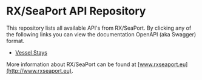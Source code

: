 # RX/SeaPort API Repository
This repository lists all available API's from RX/SeaPort. By clicking any of the following links you can view the documentation OpenAPI (aka Swagger) format.

* [Vessel Stays](https://rxseaport.github.io/api/?api=Stay)

More information about RX/SeaPort can be found at [www.rxseaport.eu](http://www.rxseaport.eu).
